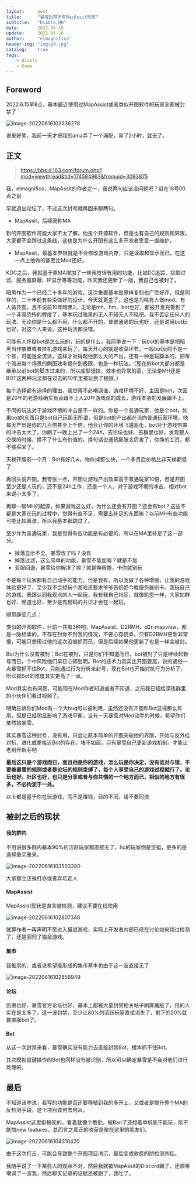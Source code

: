 ```yaml
---
layout:     post
title:      "暴雪封禁所有MapAssit玩家"
subtitle:   "Diablo,MH"
date:       2022-06-16
update:     2022-06-16
author:     "elmagnifico"
header-img: "img/y9.jpg"
catalog:    true
tags:
    - Diablo
    - Game
---
```


## Foreword

2022.6.15早8点，基本最近使用过MapAssist或者类似开图软件的玩家全都被封禁了

![image-20220616102636278](http://img.elmagnifico.tech:9514/static/upload/elmagnifico/image-20220616102636278.png)

说来好笑，我前一天才把我的ama弄了一个满配，爽了2小时，就无了。



## 正文

> https://bbs.d.163.com/forum.php?mod=viewthread&tid=174584963&fromuid=3093875

我，elmagnifico，MapAssit的作者之一，我说两句应该没问题吧？赶在16号00点之前

早就退出论坛了，不过这次封号就再回来聊两句。

- MapAssit，后续简称MA

新的开图软件可能大家不太了解，他是个开源软件，但是也有自己的规则和界限，大家都不会跨过这条线，这也是为什么开图有这么多开发者愿意一直维护。

- MapAssit，最基本界限就是不会修改游戏内存，只是读取和显示而已，在这一点上他做的甚至比Mod还好。



KDC之后，我就基于原MA增加了一些我觉很有用的功能，比如DC追踪、拾取过滤、服务器屏蔽、IP显示等等功能，昨天我还更新了一版，我自己也被封了。



暗黑作为一个已经二十多年的游戏，这次重置基本是原样复刻也广受好评，但是同样的，二十年前有些没做好的设计，今天就更差了。这也是为啥有人做mod、有人做开图，且不说前10年暗黑2，无论是mh、hm、bot也好，都被开发完善到了一个非常恐怖的程度了，基本玩过暗黑的无人不知无人不晓吧。我不否定任何人的玩法，无论你是什么都不用，什么都不开的，普普通通的玩也好，还是说用bot玩也好，对这个人来说，这种玩法都没错。



可能有人怀疑bot是怎么玩的，玩的是什么，我简单说一下：玩bot的基本是把暗黑当作放置或者挂机游戏来玩了，每天开心的就是收菜环节，一般bot玩的不是一个号，可能是全流派，这样才对得起他那么大的产出，还有一种是玩脚本的，把每个流派每个场景的刷图效率提升到极限，也是一种玩法。（现在的bot大部分都是继承以前bot的脚本过来的，所以成型很快，效率也异常的高，无论是MH还是BOT这两种玩法都在过去的10年里被玩到了极限。）



每个选择都有选择的理由，我觉得不必嘲讽谁，游戏环境不好，主因是bot，次因是20年的老游戏确实有点跟不上人20年游戏观的成长，游戏本身的发展跟不上。



不同的玩法对于游戏环境的冲击是不一样的。你是一个普通玩家，他是个bot，如果bot的东西只是bot自己玩那无所谓，但是bot的产出都在流向普通玩家环境，他每天产出是你的几百倍甚至上千倍，他会让你的环境飞速恶化，bot对于游戏带来的冲击太大了，你刷了一晚上出了一个24#，去论坛也好、去群里也好，发现跟人交换的时候，换不了什么有价值的。换句话说通货膨胀太厉害了，你挣的工资，都不够买米了。

天梯开服前一个月：Bot有好几w，物价掉那么快，一个多月后价格比非天梯都低了



再回头说开图，我夸张一点，开图让游戏产出效率高于普通玩家10倍，但是开图至少还是人玩的，还不是24h工作，还是一个人，对于游戏环境的冲击，相对bot来说小太多了。



再聊一聊MH的起源，如果游戏这么好，为什么还会有开图？还会有bot？这些不都是大家在玩的过程中，觉得有些不足，需要去补足的东西嘛？以前MH有些功能可能比较离谱，所以我基本都跳过了。

至少作为普通玩家，我是觉得有些功能是有必要的，所以在MA里补足了这一部分。

- 掉落显示不全，暴雪改了吗？没有
- 掉落过滤，这么简单的功能，暴雪不能加嘛？就是不加
- 亚服回退，暴雪给你解决了嘛？就是睁眼瞎，卡你就别玩

不是每个玩家都有自己动手的能力，但是我有，所以我做了各种增强，让我的游戏体验更好了，至少我不会想玩个游戏还要求爷爷告奶奶今晚服务器别卡。我玩自己的游戏，我跟认同我观点的人一起玩，我有我自己社区，就像凯恩一样，大家加群也好、频道也好，至少是有起码的共识才会在一起玩。



顺带辟谣几点：

类似的开图软件，目前一共有3种吧，MapAssist、D2RMH、d2r-mapview，都是一脉相承的，不存在封你不封我的情况，不要心存侥幸。只有D2RMH更新非常慢，可能只使用过他的这次没被抓而已，但是后续如果他更新了也是一样会被封。

Bot为什么没有被封：Bot在被封，只是你们不知道而已，bot被封了只是继续起新号而已，个中风险他们早已心知肚明。Bot的技术力其实比开图要高，说的通俗一点暴雪抓不住Bot，只能通过行为分析来封号，现在Bot也开始对抗行为分析了，所以抓Bot的难度其实更高了一点。



Mod其实也有问题，可能现在Mod作者知道或者不知道，之前我已经给深夜群里的小伙伴们看过视频了。

明确告诉你们Mod有一个大bug可以被利用，虽然还没有开图和Bot显得那么有用，但是已经明显影响了游戏平衡。当有一天暴雪对Mod动手的时候，希望你们依然站暴雪。



其实暴雪这种封号，没有用，只会让原本简单的开图突破他的界限，开始与反外挂对抗，进化成更接近Bot的存在。堵不如疏，只有暴雪自己更新游戏机制，才能让老树开新芽吧



**最后这只是个游戏而已，而且他是你的游戏，怎么玩是你决定，没有谁对与错，不要被暴雪的规则或者是论坛的规则束缚了，每个人享受自己的游戏过程就行了。论坛也好，社区也好，也只是分享或者与你共情的一个地方而已，相似的地方有很多，不必拘泥于一处。**



以上都是基于你在玩游戏，而不是赚钱，目的不同，请不要同流



## 被封之后的现状

#### 我的群内

不用说很多群内基本90%的活跃玩家都直接无了，hc的玩家倒是坚挺，更多的是选择重买重来。

![image-20220616103503280](http://img.elmagnifico.tech:9514/static/upload/elmagnifico/image-20220616103503280.png)

大家都立正挨打亦或者弃坑走人



#### MapAssist

MapAssist现状是直言被检测，建议不要在线使用

![image-20220616102807348](http://img.elmagnifico.tech:9514/static/upload/elmagnifico/image-20220616102807348.png)

就算作者一再声明不愿进入猫鼠游戏，实际上开发者内部已经在讨论如何绕过检测了，还是回归了猫鼠游戏。



#### 集市

我推崇的、或者说希望能形成的集市基本也由于这一波直接无了

![image-20220616102856949](http://img.elmagnifico.tech:9514/static/upload/elmagnifico/image-20220616102856949.png)



#### 论坛

凯恩也好、暴雪官方论坛也好，基本上都被大量封禁相关帖子刷屏屠版了，用的人实在是太多了。这一波封禁，至少让80%的活跃玩家直接消失了，剩下的20%就要直面bot了。



#### Bot

从这一次封禁来看，暴雪确实没有能力去直接封禁Bot，根本抓不住Bot。

其次模拟鼠键操作的Bot也同样没有被识别，所以可以确定暴雪是不会对他们进行处理的。



## 最后

不知道该咋说，我写的功能是否还要移植到我的多开上，又或者是提升整个MA的反检测手段，这个项目该何去何从。



MapAssist这里挺搞笑的，看着就像个憨批，被Ban了还想着单机能不能玩，能不能加new features，总而言之真正的收获是聚在这里的朋友们。

![image-20220616104319420](http://img.elmagnifico.tech:9514/static/upload/elmagnifico/image-20220616104319420.png)

由于这次打击，可能会导致整个开图项目消沉，最后变成收费的防检测外挂。

我随手说了一下某些人的观点不对，然后我就被MapAssit的Discord踢了，还顺带嘲讽了一波我，然后聊天记录的证据还被删了，我吐了。
